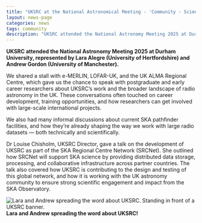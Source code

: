 ```yaml
---
title: "UKSRC at the National Astronomical Meeting - 'Community - Science Through Connection' "
layout: news-page
categories: news
tags: community
description: "UKSRC attended the National Astronomy Meeting 2025 at Durham University, represented by Lara Alegre (University of Hertfordshire) and Andrew Gordon (University of Manchester)."
---
```

**UKSRC attended the National Astronomy Meeting 2025 at Durham University, represented by Lara Alegre (University of Hertfordshire) and Andrew Gordon (University of Manchester).**

We shared a stall with e-MERLIN, LOFAR-UK, and the UK ALMA Regional Centre, which gave us the chance to speak with postgraduate and early career researchers about UKSRC’s work and the broader landscape of radio astronomy in the UK. These conversations often touched on career development, training opportunities, and how researchers can get involved with large-scale international projects.

We also had many informal discussions about current SKA pathfinder facilities, and how they’re already shaping the way we work with large radio datasets — both technically and scientifically.

Dr Louise Chisholm, UKSRC Director, gave a talk on the development of UKSRC as part of the SKA Regional Centre Network (SRCNet). She outlined how SRCNet will support SKA science by providing distributed data storage, processing, and collaborative infrastructure across partner countries. The talk also covered how UKSRC is contributing to the design and testing of this global network, and how it is working with the UK astronomy community to ensure strong scientific engagement and impact from the SKA Observatory.

![Lara and Andrew spreading the word about UKSRC. Standing in front of a UKSRC banner.](https://www.uksrc.org/assets/images/news/uksrc-nam2025.jpeg)
**Lara and Andrew spreading the word about UKSRC!**

